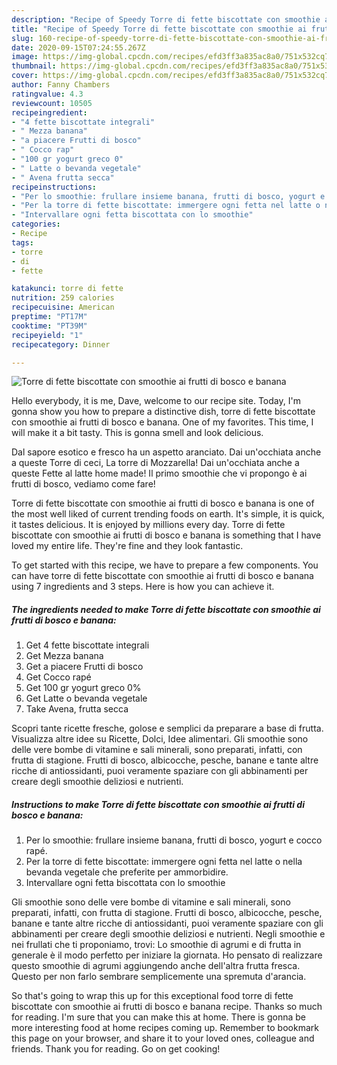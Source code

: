 ```yaml
---
description: "Recipe of Speedy Torre di fette biscottate con smoothie ai frutti di bosco e banana"
title: "Recipe of Speedy Torre di fette biscottate con smoothie ai frutti di bosco e banana"
slug: 160-recipe-of-speedy-torre-di-fette-biscottate-con-smoothie-ai-frutti-di-bosco-e-banana
date: 2020-09-15T07:24:55.267Z
image: https://img-global.cpcdn.com/recipes/efd3ff3a835ac8a0/751x532cq70/torre-di-fette-biscottate-con-smoothie-ai-frutti-di-bosco-e-banana-recipe-main-photo.jpg
thumbnail: https://img-global.cpcdn.com/recipes/efd3ff3a835ac8a0/751x532cq70/torre-di-fette-biscottate-con-smoothie-ai-frutti-di-bosco-e-banana-recipe-main-photo.jpg
cover: https://img-global.cpcdn.com/recipes/efd3ff3a835ac8a0/751x532cq70/torre-di-fette-biscottate-con-smoothie-ai-frutti-di-bosco-e-banana-recipe-main-photo.jpg
author: Fanny Chambers
ratingvalue: 4.3
reviewcount: 10505
recipeingredient:
- "4 fette biscottate integrali"
- " Mezza banana"
- "a piacere Frutti di bosco"
- " Cocco rap"
- "100 gr yogurt greco 0"
- " Latte o bevanda vegetale"
- " Avena frutta secca"
recipeinstructions:
- "Per lo smoothie: frullare insieme banana, frutti di bosco, yogurt e cocco rapé."
- "Per la torre di fette biscottate: immergere ogni fetta nel latte o nella bevanda vegetale che preferite per ammorbidire."
- "Intervallare ogni fetta biscottata con lo smoothie"
categories:
- Recipe
tags:
- torre
- di
- fette

katakunci: torre di fette 
nutrition: 259 calories
recipecuisine: American
preptime: "PT17M"
cooktime: "PT39M"
recipeyield: "1"
recipecategory: Dinner

---
```



![Torre di fette biscottate con smoothie ai frutti di bosco e banana](https://img-global.cpcdn.com/recipes/efd3ff3a835ac8a0/751x532cq70/torre-di-fette-biscottate-con-smoothie-ai-frutti-di-bosco-e-banana-recipe-main-photo.jpg)

Hello everybody, it is me, Dave, welcome to our recipe site. Today, I'm gonna show you how to prepare a distinctive dish, torre di fette biscottate con smoothie ai frutti di bosco e banana. One of my favorites. This time, I will make it a bit tasty. This is gonna smell and look delicious.

Dal sapore esotico e fresco ha un aspetto aranciato. Dai un&#39;occhiata anche a queste Torre di ceci, La torre di Mozzarella! Dai un&#39;occhiata anche a queste Fette al latte home made! Il primo smoothie che vi propongo è ai frutti di bosco, vediamo come fare!

Torre di fette biscottate con smoothie ai frutti di bosco e banana is one of the most well liked of current trending foods on earth. It's simple, it is quick, it tastes delicious. It is enjoyed by millions every day. Torre di fette biscottate con smoothie ai frutti di bosco e banana is something that I have loved my entire life. They're fine and they look fantastic.


To get started with this recipe, we have to prepare a few components. You can have torre di fette biscottate con smoothie ai frutti di bosco e banana using 7 ingredients and 3 steps. Here is how you can achieve it.

<!--inarticleads1-->

##### The ingredients needed to make Torre di fette biscottate con smoothie ai frutti di bosco e banana:

1. Get 4 fette biscottate integrali
1. Get  Mezza banana
1. Get a piacere Frutti di bosco
1. Get  Cocco rapé
1. Get 100 gr yogurt greco 0%
1. Get  Latte o bevanda vegetale
1. Take  Avena, frutta secca


Scopri tante ricette fresche, golose e semplici da preparare a base di frutta. Visualizza altre idee su Ricette, Dolci, Idee alimentari. Gli smoothie sono delle vere bombe di vitamine e sali minerali, sono preparati, infatti, con frutta di stagione. Frutti di bosco, albicocche, pesche, banane e tante altre ricche di antiossidanti, puoi veramente spaziare con gli abbinamenti per creare degli smoothie deliziosi e nutrienti. 

<!--inarticleads2-->

##### Instructions to make Torre di fette biscottate con smoothie ai frutti di bosco e banana:

1. Per lo smoothie: frullare insieme banana, frutti di bosco, yogurt e cocco rapé.
1. Per la torre di fette biscottate: immergere ogni fetta nel latte o nella bevanda vegetale che preferite per ammorbidire.
1. Intervallare ogni fetta biscottata con lo smoothie


Gli smoothie sono delle vere bombe di vitamine e sali minerali, sono preparati, infatti, con frutta di stagione. Frutti di bosco, albicocche, pesche, banane e tante altre ricche di antiossidanti, puoi veramente spaziare con gli abbinamenti per creare degli smoothie deliziosi e nutrienti. Negli smoothie e nei frullati che ti proponiamo, trovi: Lo smoothie di agrumi e di frutta in generale è il modo perfetto per iniziare la giornata. Ho pensato di realizzare questo smoothie di agrumi aggiungendo anche dell&#39;altra frutta fresca. Questo per non farlo sembrare semplicemente una spremuta d&#39;arancia. 

So that's going to wrap this up for this exceptional food torre di fette biscottate con smoothie ai frutti di bosco e banana recipe. Thanks so much for reading. I'm sure that you can make this at home. There is gonna be more interesting food at home recipes coming up. Remember to bookmark this page on your browser, and share it to your loved ones, colleague and friends. Thank you for reading. Go on get cooking!
